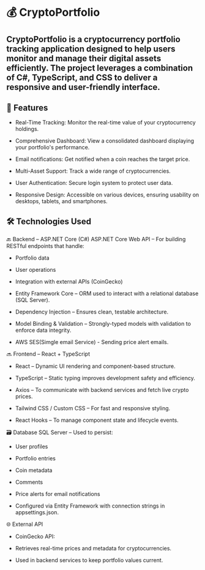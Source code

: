 # 💰 CryptoPortfolio

## CryptoPortfolio is a cryptocurrency portfolio tracking application designed to help users monitor and manage their digital assets efficiently. The project leverages a combination of C#, TypeScript, and CSS to deliver a responsive and user-friendly interface.

## 🚀 Features

- Real-Time Tracking: Monitor the real-time value of your cryptocurrency holdings.

- Comprehensive Dashboard: View a consolidated dashboard displaying your portfolio's performance.

- Email notifications: Get notified when a coin reaches the target price.

- Multi-Asset Support: Track a wide range of cryptocurrencies.

- User Authentication: Secure login system to protect user data.

- Responsive Design: Accessible on various devices, ensuring usability on desktops, tablets, and smartphones.

## 🛠️ Technologies Used

🔙 Backend – ASP.NET Core (C#)
ASP.NET Core Web API – For building RESTful endpoints that handle:

- Portfolio data

- User operations

- Integration with external APIs (CoinGecko)

- Entity Framework Core – ORM used to interact with a relational database (SQL Server).

- Dependency Injection – Ensures clean, testable architecture.

- Model Binding & Validation – Strongly-typed models with validation to enforce data integrity.

- AWS SES(Simgle email Service) - Sending price alert emails.

🔜 Frontend – React + TypeScript

- React – Dynamic UI rendering and component-based structure.

- TypeScript – Static typing improves development safety and efficiency.

- Axios – To communicate with backend services and fetch live crypto prices.

- Tailwind CSS / Custom CSS – For fast and responsive styling.

- React Hooks – To manage component state and lifecycle events.

🗃️ Database
SQL Server – Used to persist:

- User profiles

- Portfolio entries

- Coin metadata

- Comments

- Price alerts for email notifications

- Configured via Entity Framework with connection strings in appsettings.json.

🌐 External API

- CoinGecko API:

- Retrieves real-time prices and metadata for cryptocurrencies.

- Used in backend services to keep portfolio values current.
